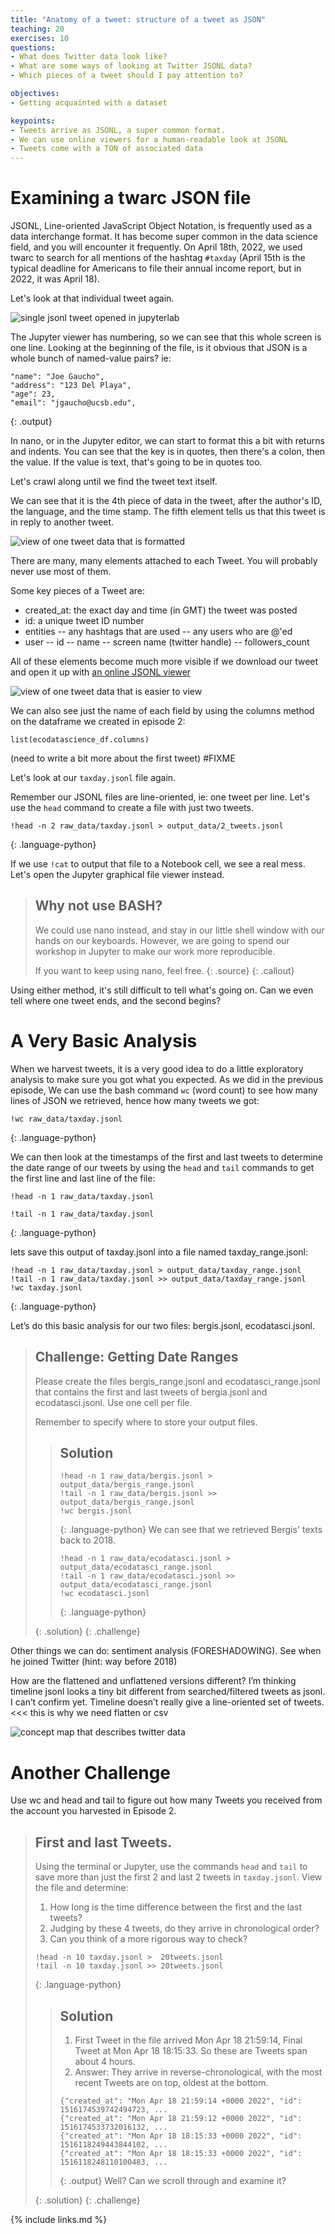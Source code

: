 ```yaml
---
title: "Anatomy of a tweet: structure of a tweet as JSON"
teaching: 20
exercises: 10
questions:
- What does Twitter data look like?
- What are some ways of looking at Twitter JSONL data?
- Which pieces of a tweet should I pay attention to?

objectives:
- Getting acquainted with a dataset

keypoints:
- Tweets arrive as JSONL, a super common format.
- We can use online viewers for a human-readable look at JSONL
- Tweets come with a TON of associated data
---
```


# Examining a twarc JSON file

JSONL, Line-oriented JavaScript Object Notation, is frequently used as a
data interchange format. It has become super common in the data science
field, and you will encounter it frequently. On April 18th, 2022, we
used twarc to search for all mentions of the hashtag `#taxday` (April 15th is
the typical deadline for Americans to file their annual income report,
but in 2022, it was April 18).

Let's look at that individual tweet again.

![single jsonl tweet opened in jupyterlab](../fig/hot-mess-tweet.png)

The Jupyter viewer has numbering, so we can see that this whole screen
is one line. Looking at the beginning of the file, is it obvious that JSON is a
whole bunch of named-value pairs? ie:

~~~
"name": "Joe Gaucho",
"address": "123 Del Playa",
"age": 23,
"email": "jgaucho@ucsb.edu",
~~~
{: .output}

In nano, or in the Jupyter editor, we can start to format this a bit with
returns and indents. You can see that the key is in quotes, then there's a
colon, then the value. If the value is text, that's going to be in quotes too.

Let's crawl along until we find the tweet text itself.

We can see that it is the 4th piece of data in the tweet,
after the author's ID, the language, and the time stamp. The fifth
element tells us that this tweet is in reply to another tweet.

![view of one tweet data that is formatted](../fig/one_tweet_formatted.png)

There are many, many elements attached to each Tweet. You will probably never use
most of them.

Some key pieces of a Tweet are:
- created_at: the exact day and time (in GMT) the tweet was posted
- id: a unique tweet ID number
- entities
  -- any hashtags that are used
  -- any users who are @'ed
- user
  -- id
  -- name
  -- screen name (twitter handle)
  -- followers_count

All of these elements become much more visible if we download our tweet
and open it up with [an online JSONL viewer](https://codebeautify.org/jsonviewer)

![view of one tweet data that is easier to view](../fig/beautify-one-tweet.png)

We can also see just the name of each field by using the columns
method on the dataframe we created in episode 2:

`list(ecodatascience_df.columns)`

(need to write a bit more about the first tweet) #FIXME

Let's look at our `taxday.jsonl` file again.

Remember our JSONL files are line-oriented, ie: one tweet per line. Let's use the
`head` command to create a
file with just two tweets.

~~~
!head -n 2 raw_data/taxday.jsonl > output_data/2_tweets.jsonl
~~~
{: .language-python}

If we use `!cat` to output that file to a Notebook cell, we see a real
mess. Let's open the Jupyter graphical file viewer instead.

> ## Why not use BASH?
>
> We could use nano instead, and stay in our little shell window
> with our hands on our keyboards.  However, we are going to spend
> our workshop in Jupyter to make our work more reproducible.
>
> If you want to keep using nano, feel free.
> {: .source}
{: .callout}

Using either method, it's still difficult to tell what's going on. Can
we even tell where one tweet ends, and the second begins?

# A Very Basic Analysis

When we harvest tweets, it is a very good idea to do a little exploratory
analysis to make sure you got what you expected. As we did in the previous
episode, We can use
the bash command `wc` (word count) to see how many lines of JSON we retrieved,
hence how many tweets we got:

~~~
!wc raw_data/taxday.jsonl
~~~
{: .language-python}

We can then look at the timestamps of the first and last tweets to determine
the date range of our tweets by using the `head` and `tail` commands to
get the first line and last line of the file:
~~~
!head -n 1 raw_data/taxday.jsonl

!tail -n 1 raw_data/taxday.jsonl
~~~
{: .language-python}

lets save this output of taxday.jsonl into a file named taxday_range.jsonl:

~~~
!head -n 1 raw_data/taxday.jsonl > output_data/taxday_range.jsonl
!tail -n 1 raw_data/taxday.jsonl >> output_data/taxday_range.jsonl
!wc taxday.jsonl
~~~
{: .language-python}

Let’s do this basic analysis for our two files: bergis.jsonl, ecodatasci.jsonl.

> ## Challenge: Getting Date Ranges
> Please create the files bergis_range.jsonl and ecodatasci_range.jsonl that contains the first and last tweets of
> bergia.jsonl and ecodatasci.jsonl.  Use one cell per file.
>
> Remember to specify where to store your output files.
>
> > ## Solution
> > ~~~
> > !head -n 1 raw_data/bergis.jsonl > output_data/bergis_range.jsonl
> > !tail -n 1 raw_data/bergis.jsonl >> output_data/bergis_range.jsonl
> > !wc bergis.jsonl
> > ~~~
> > {: .language-python}
> > We can see that we retrieved Bergis' texts back to 2018.
> >
> > ~~~
> > !head -n 1 raw_data/ecodatasci.jsonl > output_data/ecodatasci_range.jsonl
> > !tail -n 1 raw_data/ecodatasci.jsonl >> output_data/ecodatasci_range.jsonl
> > !wc ecodatasci.jsonl
> > ~~~
> > {: .language-python}
> >
> {: .solution}
{: .challenge}

Other things we can do: sentiment analysis (FORESHADOWING). See when he joined
Twitter (hint: way before 2018)

How are the flattened and unflattened versions different? I’m thinking
timeline jsonl looks a tiny bit different from searched/filtered tweets
as jsonl. I can’t confirm yet. Timeline doesn’t really give a
line-oriented set of tweets. <<< this is why we need flatten or csv

![concept map that describes twitter data](../fig/tweet-breakdown.svg)


# Another Challenge
Use wc and head and tail to figure out how many Tweets you received from
the account you harvested in Episode 2.


> ## First and last Tweets.
>
> Using the terminal or Jupyter, use the commands `head` and `tail` to
> save more than just the first 2 and last 2 tweets in `taxday.jsonl`.
> View the file and determine:
> 1. How long is the time difference between the first and the last tweets?
> 2. Judging by these 4 tweets, do they arrive in chronological order?
> 3. Can you think of a more rigorous way to check?
>
> ~~~
> !head -n 10 taxday.jsonl >  20tweets.jsonl
> !tail -n 10 taxday.jsonl >> 20tweets.jsonl
> ~~~
> {: .language-python}
>
> > ## Solution
> >
> > 1. First Tweet in the file arrived Mon Apr 18 21:59:14, Final Tweet at Mon Apr 18 18:15:33. So these
> > are Tweets span about 4 hours.
> > 2. Answer: They arrive in reverse-chronological, with the most recent Tweets are on top, oldest at the bottom.
> > ~~~
> > {"created_at": "Mon Apr 18 21:59:14 +0000 2022", "id": 1516174539742494723, ...
> > {"created_at": "Mon Apr 18 21:59:12 +0000 2022", "id": 1516174533732016132, ...
> > {"created_at": "Mon Apr 18 18:15:33 +0000 2022", "id": 1516118249443844102, ...
> > {"created_at": "Mon Apr 18 18:15:33 +0000 2022", "id": 1516118248110100483, ...
> > ~~~
> > {: .output}
> > Well?
> > Can we scroll through and examine it?
> >
> {: .solution}
{: .challenge}



{% include links.md %}
